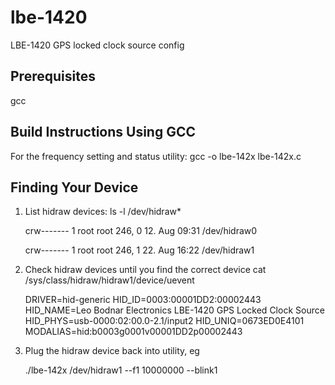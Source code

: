 # lbe-1420
LBE-1420 GPS locked clock source config

## Prerequisites ##

gcc


## Build Instructions Using GCC ##

For the frequency setting and status utility:
    gcc -o lbe-142x lbe-142x.c


## Finding Your Device ##

1. List hidraw devices:
    ls -l /dev/hidraw*

    crw------- 1 root root 246, 0 12. Aug 09:31 /dev/hidraw0

    crw------- 1 root root 246, 1 22. Aug 16:22 /dev/hidraw1


2. Check hidraw devices until you find the correct device
    cat /sys/class/hidraw/hidraw1/device/uevent

    DRIVER=hid-generic
    HID_ID=0003:00001DD2:00002443
    HID_NAME=Leo Bodnar Electronics LBE-1420 GPS Locked Clock Source
    HID_PHYS=usb-0000:02:00.0-2.1/input2
    HID_UNIQ=0673ED0E4101
    MODALIAS=hid:b0003g0001v00001DD2p00002443

3. Plug the hidraw device back into utility, eg

    ./lbe-142x /dev/hidraw1 --f1 10000000 --blink1
